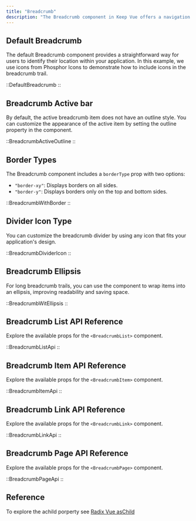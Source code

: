 ```yaml
---
title: "Breadcrumb"
description: "The Breadcrumb component in Keep Vue offers a navigation aid that allows users to easily understand their current location within a website or application. With customizable options for type, icon, divider, and style, the component can be tailored to fit your design while enhancing the user experience."
---
```


## Default Breadcrumb

The default Breadcrumb component provides a straightforward way for users to identify their location within your application. In this example, we use icons from Phosphor Icons to demonstrate how to include icons in the breadcrumb trail.

::DefaultBreadcrumb
::

## Breadcrumb Active bar

By default, the active breadcrumb item does not have an outline style. You can customize the appearance of the active item by setting the outline property in the <BreadcrumbPage/> component.

::BreadcrumbActiveOutline
::

## Border Types

The Breadcrumb component includes a `borderType` prop with two options:

- `"border-xy"`: Displays borders on all sides.
- `"border-y"`: Displays borders only on the top and bottom sides.

::BreadcrumbWithBorder
::

## Divider Icon Type

You can customize the breadcrumb divider by using any icon that fits your application's design.

::BreadcrumbDividerIcon
::

## Breadcrumb Ellipsis

For long breadcrumb trails, you can use the <BreadcrumbEllipsis /> component to wrap items into an ellipsis, improving readability and saving space.

::BreadcrumbWitEllipsis
::

## Breadcrumb List API Reference

Explore the available props for the `<BreadcrumbList>` component.

::BreadcrumbListApi
::

## Breadcrumb Item API Reference

Explore the available props for the `<BreadcrumbItem>` component.

::BreadcrumbItemApi
::

## Breadcrumb Link API Reference

Explore the available props for the `<BreadcrumbLink>` component.

::BreadcrumbLinkApi
::

## Breadcrumb Page API Reference

Explore the available props for the `<BreadcrumbPage>` component.

::BreadcrumbPageApi
::

## Reference

To explore the achild porperty see [Radix Vue asChild](https://www.radix-vue.com/guides/composition)
